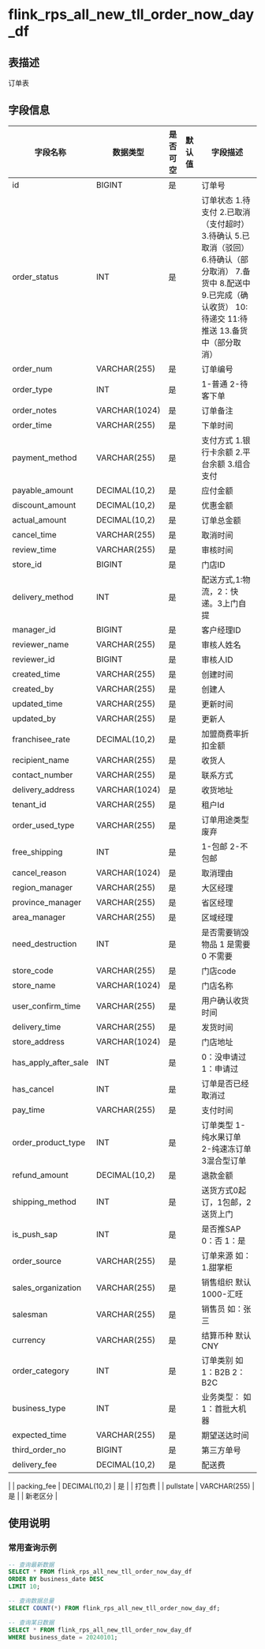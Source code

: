 # flink_rps_all_new_tll_order_now_day_df

## 表描述
订单表


## 字段信息

| 字段名称 | 数据类型 | 是否可空 | 默认值 | 字段描述 |
|---------|----------|----------|--------|----------|
| id | BIGINT | 是 |  | 订单号 |
| order_status | INT | 是 |  | 订单状态 1.待支付 2.已取消（支付超时） 3.待确认 5.已取消（驳回） 6.待确认（部分取消） 7.备货中 8.配送中 9.已完成（确认收货） 10:待递交 11:待推送 13.备货中（部分取消） |
| order_num | VARCHAR(255) | 是 |  | 订单编号 |
| order_type | INT | 是 |  |  1-普通 2-待客下单 |
| order_notes | VARCHAR(1024) | 是 |  | 订单备注 |
| order_time | VARCHAR(255) | 是 |  | 下单时间 |
| payment_method | VARCHAR(255) | 是 |  | 支付方式 1.银行卡余额 2.平台余额 3.组合支付 |
| payable_amount | DECIMAL(10,2) | 是 |  | 应付金额 |
| discount_amount | DECIMAL(10,2) | 是 |  | 优惠金额 |
| actual_amount | DECIMAL(10,2) | 是 |  | 订单总金额 |
| cancel_time | VARCHAR(255) | 是 |  | 取消时间 |
| review_time | VARCHAR(255) | 是 |  | 审核时间 |
| store_id | BIGINT | 是 |  | 门店ID |
| delivery_method | INT | 是 |  | 配送方式,1:物流，2：快递。3上门自提 |
| manager_id | BIGINT | 是 |  | 客户经理ID |
| reviewer_name | VARCHAR(255) | 是 |  | 审核人姓名 |
| reviewer_id | BIGINT | 是 |  | 审核人ID |
| created_time | VARCHAR(255) | 是 |  | 创建时间 |
| created_by | VARCHAR(255) | 是 |  | 创建人 |
| updated_time | VARCHAR(255) | 是 |  | 更新时间 |
| updated_by | VARCHAR(255) | 是 |  | 更新人 |
| franchisee_rate | DECIMAL(10,2) | 是 |  | 加盟商费率折扣金额 |
| recipient_name | VARCHAR(255) | 是 |  | 收货人 |
| contact_number | VARCHAR(255) | 是 |  | 联系方式 |
| delivery_address | VARCHAR(1024) | 是 |  | 收货地址 |
| tenant_id | VARCHAR(255) | 是 |  | 租户Id |
| order_used_type | VARCHAR(255) | 是 |  | 订单用途类型 废弃 |
| free_shipping | INT | 是 |  | 1-包邮 2-不包邮 |
| cancel_reason | VARCHAR(1024) | 是 |  | 取消理由 |
| region_manager | VARCHAR(255) | 是 |  | 大区经理 |
| province_manager | VARCHAR(255) | 是 |  | 省区经理 |
| area_manager | VARCHAR(255) | 是 |  | 区域经理 |
| need_destruction | INT | 是 |  | 是否需要销毁物品  1 是需要  0 不需要 |
| store_code | VARCHAR(255) | 是 |  | 门店code |
| store_name | VARCHAR(1024) | 是 |  | 门店名称 |
| user_confirm_time | VARCHAR(255) | 是 |  | 用户确认收货时间 |
| delivery_time | VARCHAR(255) | 是 |  | 发货时间 |
| store_address | VARCHAR(1024) | 是 |  | 门店地址 |
| has_apply_after_sale | INT | 是 |  | 0：没申请过 1：申请过 |
| has_cancel | INT | 是 |  | 订单是否已经取消过 |
| pay_time | VARCHAR(255) | 是 |  | 支付时间 |
| order_product_type | INT | 是 |  | 订单类型 1-纯水果订单 2-纯速冻订单 3混合型订单 |
| refund_amount | DECIMAL(10,2) | 是 |  | 退款金额 |
| shipping_method | INT | 是 |  | 送货方式0起订，1包邮，2送货上门 |
| is_push_sap | INT | 是 |  | 是否推SAP  0：否  1：是 |
| order_source | VARCHAR(255) | 是 |  | 订单来源  如：1.甜掌柜 |
| sales_organization | VARCHAR(255) | 是 |  | 销售组织  默认 1000-汇旺 |
| salesman | VARCHAR(255) | 是 |  | 销售员   如：张三 |
| currency | VARCHAR(255) | 是 |  | 结算币种  默认CNY |
| order_category | INT | 是 |  | 订单类别  如 1：B2B  2：B2C |
| business_type | INT | 是 |  | 业务类型： 如1：首批大机器 |
| expected_time | VARCHAR(255) | 是 |  | 期望送达时间 |
| third_order_no | BIGINT | 是 |  | 第三方单号 |
| delivery_fee | DECIMAL(10,2) | 是 |  | 配送费
 |
| packing_fee | DECIMAL(10,2) | 是 |  | 打包费 |
| pullstate | VARCHAR(255) | 是 |  | 新老区分 |

## 使用说明

### 常用查询示例

```sql
-- 查询最新数据
SELECT * FROM flink_rps_all_new_tll_order_now_day_df 
ORDER BY business_date DESC 
LIMIT 10;

-- 查询数据总量
SELECT COUNT(*) FROM flink_rps_all_new_tll_order_now_day_df;

-- 查询某日数据
SELECT * FROM flink_rps_all_new_tll_order_now_day_df 
WHERE business_date = 20240101;
```